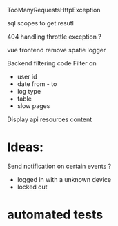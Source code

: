 TooManyRequestsHttpException

sql scopes to get resutl

404 handling
throttle exception ?



vue frontend
remove spatie logger

Backend filtering code
Filter on 
* user id
* date from - to
* log type
* table
* slow pages

Display api resources content


# Ideas:
Send notification on certain events ?
- logged in with a unknown device
- locked out

# automated tests


